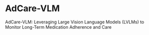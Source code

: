 # AdCare-VLM
AdCare-VLM: Leveraging Large Vision Language Models (LVLMs) to Monitor Long-Term Medication Adherence and Care
